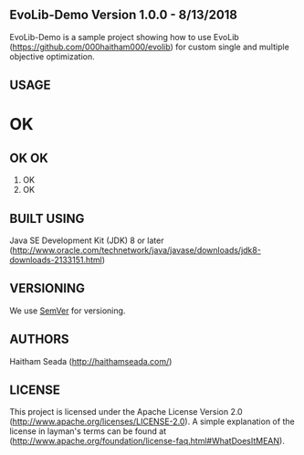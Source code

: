 EvoLib-Demo Version 1.0.0 - 8/13/2018
------------------------------
EvoLib-Demo is a sample project showing how to use EvoLib (https://github.com/000haitham000/evolib)
for custom single and multiple objective optimization.

USAGE
--------
# OK
## OK OK
1. OK
2. OK

BUILT USING
-----------
Java SE Development Kit (JDK) 8 or later
(http://www.oracle.com/technetwork/java/javase/downloads/jdk8-downloads-2133151.html)

VERSIONING
----------
We use [SemVer](http://semver.org/) for versioning.

AUTHORS
-------
Haitham Seada (http://haithamseada.com/)

LICENSE
-------
This project is licensed under the Apache License Version 2.0
(http://www.apache.org/licenses/LICENSE-2.0). A simple explanation of the
license in layman's terms can be found at
(http://www.apache.org/foundation/license-faq.html#WhatDoesItMEAN).
